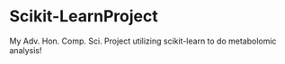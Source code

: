 # Scikit-LearnProject
My Adv. Hon. Comp. Sci. Project utilizing scikit-learn to do metabolomic analysis! 

